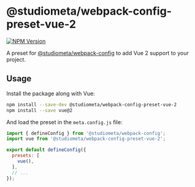 # @studiometa/webpack-config-preset-vue-2

[![NPM Version](https://img.shields.io/npm/v/@studiometa/webpack-config-preset-vue-2.svg?style=flat-square)](https://www.npmjs.com/package/@studiometa/webpack-config-preset-vue-2)

A preset for [@studiometa/webpack-config](https://github.com/studiometa/webpack-config) to add Vue 2 support to your project.

## Usage

Install the package along with Vue:

```sh
npm install --save-dev @studiometa/webpack-config-preset-vue-2
npm install --save vue@2
```

And load the preset in the `meta.config.js` file:

```js
import { defineConfig } from '@studiometa/webpack-config';
import vue from '@studiometa/webpack-config-preset-vue-2';

export default defineConfig({
  presets: [
    vue(),
  ],
  // ...
});
```
